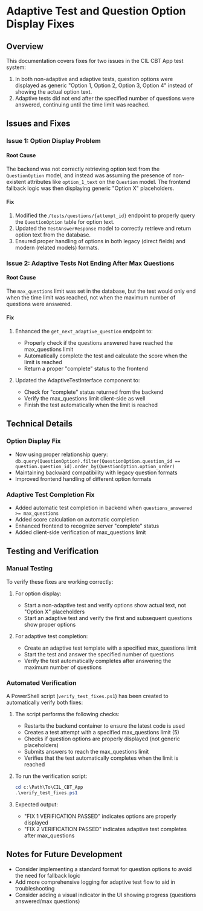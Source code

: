 # Adaptive Test and Question Option Display Fixes

## Overview

This documentation covers fixes for two issues in the CIL CBT App test system:

1. In both non-adaptive and adaptive tests, question options were displayed as generic "Option 1, Option 2, Option 3, Option 4" instead of showing the actual option text.
2. Adaptive tests did not end after the specified number of questions were answered, continuing until the time limit was reached.

## Issues and Fixes

### Issue 1: Option Display Problem

#### Root Cause
The backend was not correctly retrieving option text from the `QuestionOption` model, and instead was assuming the presence of non-existent attributes like `option_1_text` on the `Question` model. The frontend fallback logic was then displaying generic "Option X" placeholders.

#### Fix
1. Modified the `/tests/questions/{attempt_id}` endpoint to properly query the `QuestionOption` table for option text.
2. Updated the `TestAnswerResponse` model to correctly retrieve and return option text from the database.
3. Ensured proper handling of options in both legacy (direct fields) and modern (related models) formats.

### Issue 2: Adaptive Tests Not Ending After Max Questions

#### Root Cause
The `max_questions` limit was set in the database, but the test would only end when the time limit was reached, not when the maximum number of questions were answered.

#### Fix
1. Enhanced the `get_next_adaptive_question` endpoint to:
   - Properly check if the questions answered have reached the max_questions limit
   - Automatically complete the test and calculate the score when the limit is reached
   - Return a proper "complete" status to the frontend

2. Updated the AdaptiveTestInterface component to:
   - Check for "complete" status returned from the backend
   - Verify the max_questions limit client-side as well
   - Finish the test automatically when the limit is reached

## Technical Details

### Option Display Fix
- Now using proper relationship query: `db.query(QuestionOption).filter(QuestionOption.question_id == question.question_id).order_by(QuestionOption.option_order)`
- Maintaining backward compatibility with legacy question formats
- Improved frontend handling of different option formats

### Adaptive Test Completion Fix
- Added automatic test completion in backend when `questions_answered >= max_questions`
- Added score calculation on automatic completion
- Enhanced frontend to recognize server "complete" status
- Added client-side verification of max_questions limit

## Testing and Verification

### Manual Testing
To verify these fixes are working correctly:

1. For option display:
   - Start a non-adaptive test and verify options show actual text, not "Option X" placeholders
   - Start an adaptive test and verify the first and subsequent questions show proper options

2. For adaptive test completion:
   - Create an adaptive test template with a specified max_questions limit
   - Start the test and answer the specified number of questions
   - Verify the test automatically completes after answering the maximum number of questions

### Automated Verification
A PowerShell script (`verify_test_fixes.ps1`) has been created to automatically verify both fixes:

1. The script performs the following checks:
   - Restarts the backend container to ensure the latest code is used
   - Creates a test attempt with a specified max_questions limit (5)
   - Checks if question options are properly displayed (not generic placeholders)
   - Submits answers to reach the max_questions limit
   - Verifies that the test automatically completes when the limit is reached

2. To run the verification script:
   ```powershell
   cd c:\Path\To\CIL_CBT_App
   .\verify_test_fixes.ps1
   ```

3. Expected output:
   - "FIX 1 VERIFICATION PASSED" indicates options are properly displayed
   - "FIX 2 VERIFICATION PASSED" indicates adaptive test completes after max_questions

## Notes for Future Development
- Consider implementing a standard format for question options to avoid the need for fallback logic
- Add more comprehensive logging for adaptive test flow to aid in troubleshooting
- Consider adding a visual indicator in the UI showing progress (questions answered/max questions)
